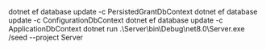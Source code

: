 dotnet ef database update -c PersistedGrantDbContext
dotnet ef database update -c ConfigurationDbContext
dotnet ef database update -c ApplicationDbContext
dotnet run .\Server\bin\Debug\net8.0\Server.exe /seed  --project Server
